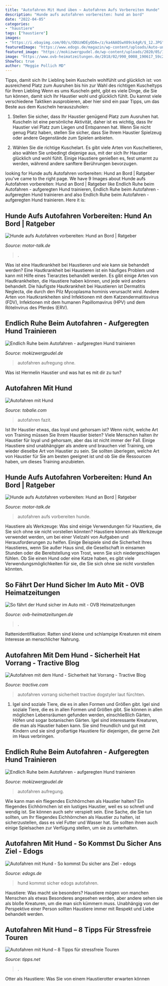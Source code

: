 ```yaml
---
title: "Autofahren Mit Hund üben ~ Autofahren Aufs Vorbereiten Hunde"
description: "Hunde aufs autofahren vorbereiten: hund an bord"
date: "2022-04-05"
categories:
- "haustiere"
tags: ["haustiere"]
images:
- "https://i.ebayimg.com/00/s/ODUzWDEyODA=/z/ka4AAOSwX09ck4gR/$_12.JPG"
featuredImage: "https://www.edogs.de/magazin/wp-content/uploads/Auto-und-Hund.jpg"
featured_image: "https://mokizwergpudel.de/wp-content/uploads/2020/05/1_DSC08661-1200x800.jpg"
image: "https://www.ovb-heimatzeitungen.de/2018/02/990_0008_190617_59c2d856_570a_4e74_8a57_137d9ae60b57-500x429.jpg"
ShowToc: true
author: "Meggie Pollich MD"
---
```



Tipps, damit sich Ihr Liebling beim Kuscheln wohlfühlt und glücklich ist: von ausreichend Platz zum Ausruhen bis hin zur Wahl des richtigen Kuscheltyps für Ihren Liebling
Wenn es ums Kuscheln geht, gibt es viele Dinge, die Sie tun können, damit sich Ihr Haustier wohl und glücklich fühlt. Du kannst viele verschiedene Taktiken ausprobieren, aber hier sind ein paar Tipps, um das Beste aus dem Kuscheln herauszuholen:
1. Stellen Sie sicher, dass Ihr Haustier genügend Platz zum Ausruhen hat. Kuscheln ist eine persönliche Aktivität, daher ist es wichtig, dass Ihr Haustier viel Platz zum Liegen und Entspannen hat. Wenn Sie nicht genug Platz haben, stellen Sie sicher, dass Sie Ihrem Haustier Spielzeug oder andere Gegenstände zum Spielen anbieten.

2. Wählen Sie die richtige Kuschelart. Es gibt viele Arten von Kuscheltieren, also wählen Sie unbedingt diejenige aus, mit der sich Ihr Haustier glücklich und wohl fühlt. Einige Haustiere genießen es, fest umarmt zu werden, während andere sanftere Berührungen bevorzugen.

	

		
looking for Hunde aufs Autofahren vorbereiten: Hund an Bord | Ratgeber you've came to the right page. We have 9 Images about Hunde aufs Autofahren vorbereiten: Hund an Bord | Ratgeber like Endlich Ruhe beim Autofahren - aufgeregten Hund trainieren, Endlich Ruhe beim Autofahren - aufgeregten Hund trainieren and also Endlich Ruhe beim Autofahren - aufgeregten Hund trainieren. Here it is:
		
    
## Hunde Aufs Autofahren Vorbereiten: Hund An Bord | Ratgeber

<img loading=lazy src="https://data.motor-talk.de/data/galleries/0/6/7618/60011124/206315738-w665-h443.jpg" onerror="this.onerror=null;this.src='https://tse2.mm.bing.net/th?id=OIP.ZFF0qFRE-_B3TqSTNZ4t8QHaE7&amp;pid=15.1';" alt="Hunde aufs Autofahren vorbereiten: Hund an Bord | Ratgeber">

_Source: motor-talk.de_

>. 

	

Was ist eine Hautkrankheit bei Haustieren und wie kann sie behandelt werden?
Eine Hautkrankheit bei Haustieren ist ein häufiges Problem und kann mit Hilfe eines Tierarztes behandelt werden. Es gibt einige Arten von Hautkrankheiten, die Haustiere haben können, und jede wird anders behandelt. Die häufigste Hautkrankheit bei Haustieren ist Dermatitis Neglecta, die durch den Pilz Mycoplasma hominis verursacht wird. Andere Arten von Hautkrankheiten sind Infektionen mit dem Katzendermatitisvirus (FDV), Infektionen mit dem humanen Papillomavirus (HPV) und dem Rötelnvirus des Pferdes (ERV).

    
## Endlich Ruhe Beim Autofahren - Aufgeregten Hund Trainieren

<img loading=lazy src="https://mokizwergpudel.de/wp-content/uploads/2020/05/1_DSC08661.jpg" onerror="this.onerror=null;this.src='https://tse3.mm.bing.net/th?id=OIP.u9s8clVALIN6YynwwpIkWAHaE8&amp;pid=15.1';" alt="Endlich Ruhe beim Autofahren - aufgeregten Hund trainieren">

_Source: mokizwergpudel.de_

>autofahren aufregung ohne. 

	

Was ist Hermelin Haustier und was hat es mit dir zu tun?

    
## Autofahren Mit Hund

<img loading=lazy src="https://shop.tobalie.com/wp-content/uploads/2019/11/dog-2819385_1920-1024x680.jpg" onerror="this.onerror=null;this.src='https://tse2.mm.bing.net/th?id=OIP.o8JhkaE4iC_8wFbKN22zwwHaE6&amp;pid=15.1';" alt="Autofahren mit Hund">

_Source: tobalie.com_

>autofahren fazit. 

	

Ist Ihr Haustier etwas, das loyal und gehorsam ist? Wenn nicht, welche Art von Training müssen Sie Ihrem Haustier bieten?
Viele Menschen halten ihr Haustier für loyal und gehorsam, aber das ist nicht immer der Fall. Einige Haustiere sind unabhängiger als andere und brauchen viel Training, um wieder dieselbe Art von Haustier zu sein. Sie sollten überlegen, welche Art von Haustier für Sie am besten geeignet ist und ob Sie die Ressourcen haben, um dieses Training anzubieten.

    
## Hunde Aufs Autofahren Vorbereiten: Hund An Bord | Ratgeber

<img loading=lazy src="https://i.ebayimg.com/00/s/ODUzWDEyODA=/z/ka4AAOSwX09ck4gR/$_12.JPG" onerror="this.onerror=null;this.src='https://tse2.mm.bing.net/th?id=OIP.7t_876kKAg8v-7auP3kISwHaE7&amp;pid=15.1';" alt="Hunde aufs Autofahren vorbereiten: Hund an Bord | Ratgeber">

_Source: motor-talk.de_

>autofahren aufs vorbereiten hunde. 

	

Haustiere als Werkzeuge: Was sind einige Verwendungen für Haustiere, die Sie sich ohne sie nicht vorstellen könnten?
Haustiere können als Werkzeuge verwendet werden, um bei einer Vielzahl von Aufgaben und Herausforderungen zu helfen. Einige Beispiele sind die Sicherheit Ihres Haustieres, wenn Sie außer Haus sind, die Gesellschaft in einsamen Stunden oder die Bereitstellung von Trost, wenn Sie sich niedergeschlagen fühlen. Ob Sie einen Hund oder eine Katze haben, es gibt viele Verwendungsmöglichkeiten für sie, die Sie sich ohne sie nicht vorstellen könnten.

    
## So Fährt Der Hund Sicher Im Auto Mit - OVB Heimatzeitungen

<img loading=lazy src="https://www.ovb-heimatzeitungen.de/2018/02/990_0008_190617_59c2d856_570a_4e74_8a57_137d9ae60b57-500x429.jpg" onerror="this.onerror=null;this.src='https://tse1.mm.bing.net/th?id=OIP.qTCOMYFYP_ZSbf3zKIS61wHaGW&amp;pid=15.1';" alt="So fährt der Hund sicher im Auto mit - OVB Heimatzeitungen">

_Source: ovb-heimatzeitungen.de_

>. 

	

Rattenidentifikation: Ratten sind kleine und schlampige Kreaturen mit einem Interesse an menschlicher Nahrung.

    
## Autofahren Mit Dem Hund - Sicherheit Hat Vorrang - Tractive Blog

<img loading=lazy src="https://tractive.com/blog/wp-content/uploads/2015/12/Dogstyler-1024x679.jpeg" onerror="this.onerror=null;this.src='https://tse4.mm.bing.net/th?id=OIP.868ggry1sH55vasRFj7P2wHaE6&amp;pid=15.1';" alt="Autofahren mit dem Hund - Sicherheit hat Vorrang - Tractive Blog">

_Source: tractive.com_

>autofahren vorrang sicherheit tractive dogstyler laut fürchten. 

	

1. Igel sind soziale Tiere, die es in allen Formen und Größen gibt.
Igel sind soziale Tiere, die es in allen Formen und Größen gibt. Sie können in allen möglichen Lebensräumen gefunden werden, einschließlich Gärten, Höfen und sogar botanischen Gärten. Igel sind interessante Kreaturen, die man als Haustier haben kann. Sie sind freundlich und gut mit Kindern und sie sind großartige Haustiere für diejenigen, die gerne Zeit im Haus verbringen.

    
## Endlich Ruhe Beim Autofahren - Aufgeregten Hund Trainieren

<img loading=lazy src="https://mokizwergpudel.de/wp-content/uploads/2020/05/1_DSC08661-1200x800.jpg" onerror="this.onerror=null;this.src='https://tse4.mm.bing.net/th?id=OIP.gKefENXpt49IkBx7cN0X9QHaE8&amp;pid=15.1';" alt="Endlich Ruhe beim Autofahren - aufgeregten Hund trainieren">

_Source: mokizwergpudel.de_

>autofahren aufregung. 

	

Wie kann man ein fliegendes Eichhörnchen als Haustier halten?
Ein fliegendes Eichhörnchen ist ein lustiges Haustier, weil es so schnell und wendig ist. Sie können auch sehr verspielt sein. Eine Sache, die Sie tun sollten, um Ihr fliegendes Eichhörnchen als Haustier zu halten, ist sicherzustellen, dass es viel Futter und Wasser hat. Sie sollten ihnen auch einige Spielsachen zur Verfügung stellen, um sie zu unterhalten.

    
## Autofahren Mit Hund - So Kommst Du Sicher Ans Ziel - Edogs

<img loading=lazy src="https://www.edogs.de/magazin/wp-content/uploads/Auto-und-Hund.jpg" onerror="this.onerror=null;this.src='https://tse3.mm.bing.net/th?id=OIP.wzq5hGSqgAX9plwKNI5pFQHaE6&amp;pid=15.1';" alt="Autofahren mit Hund - So kommst Du sicher ans Ziel - edogs">

_Source: edogs.de_

>hund kommst sicher edogs autofahren. 

	

Haustiere: Was macht sie besonders?
Haustiere mögen von manchen Menschen als etwas Besonderes angesehen werden, aber andere sehen sie als bloße Kreaturen, um die man sich kümmern muss. Unabhängig von der Perspektive einer Person sollten Haustiere immer mit Respekt und Liebe behandelt werden.

    
## Autofahren Mit Hund – 8 Tipps Für Stressfreie Touren

<img loading=lazy src="https://www.tipps.net/wp-content/uploads/2012/05/welpe-autofahren.jpg" onerror="this.onerror=null;this.src='https://tse1.mm.bing.net/th?id=OIP.LW7namzR5PyW6EQ07ECwYAAAAA&amp;pid=15.1';" alt="Autofahren mit Hund – 8 Tipps für stressfreie Touren">

_Source: tipps.net_

>. 

	

Otter als Haustiere: Was Sie von einem Haustierotter erwarten können

